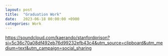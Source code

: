 ```yaml
---
layout: post
title:  "Graduation Work"
date:   2023-06-18 00:00:00 +0900
categories: Work
---
```



https://soundcloud.com/kaerando/stanfordprison?si=5c36c70a08df492eb76d99232efb43c4&utm_source=clipboard&utm_medium=text&utm_campaign=social_sharing